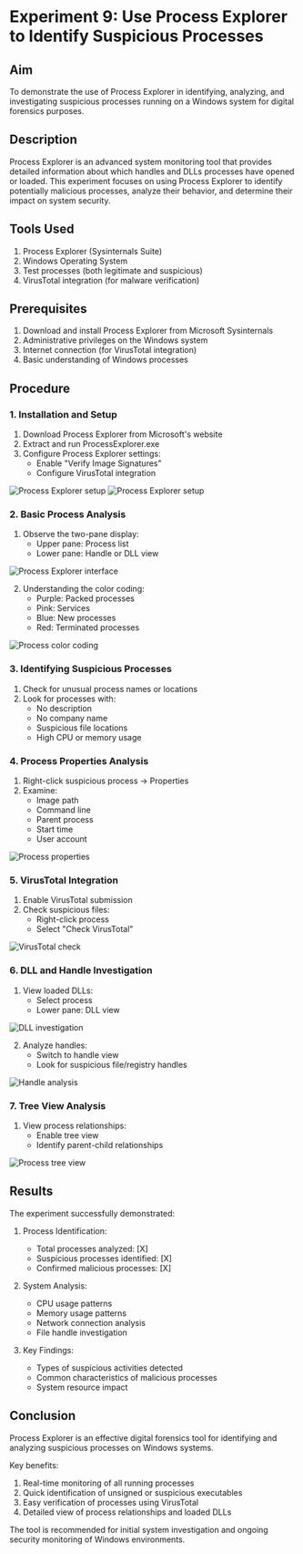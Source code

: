 # Experiment 9: Use Process Explorer to Identify Suspicious Processes

## Aim
To demonstrate the use of Process Explorer in identifying, analyzing, and investigating suspicious processes running on a Windows system for digital forensics purposes.

## Description
Process Explorer is an advanced system monitoring tool that provides detailed information about which handles and DLLs processes have opened or loaded. This experiment focuses on using Process Explorer to identify potentially malicious processes, analyze their behavior, and determine their impact on system security.

## Tools Used
1. Process Explorer (Sysinternals Suite)
2. Windows Operating System
3. Test processes (both legitimate and suspicious)
4. VirusTotal integration (for malware verification)

## Prerequisites
1. Download and install Process Explorer from Microsoft Sysinternals
2. Administrative privileges on the Windows system
3. Internet connection (for VirusTotal integration)
4. Basic understanding of Windows processes

## Procedure

### 1. Installation and Setup
1. Download Process Explorer from Microsoft's website
2. Extract and run ProcessExplorer.exe
3. Configure Process Explorer settings:
   - Enable "Verify Image Signatures"
   - Configure VirusTotal integration
   
![Process Explorer setup](Output%20Screenshot/Exp9/Screenshot%20(123).png)
![Process Explorer setup](Output%20Screenshot/Exp9/Screenshot%20(124).png)

<!-- [Insert Screenshot: Place screenshot of Process Explorer initial setup] -->

### 2. Basic Process Analysis
1. Observe the two-pane display:
   - Upper pane: Process list
   - Lower pane: Handle or DLL view

![Process Explorer interface](Output%20Screenshot/Exp9/Screenshot%20(127).png)
<!-- [Insert Screenshot: Place screenshot showing Process Explorer main interface] -->

2. Understanding the color coding:
   - Purple: Packed processes
   - Pink: Services
   - Blue: New processes
   - Red: Terminated processes

![Process color coding](Output%20Screenshot/Exp9/Screenshot%20(126).1.png)
<!-- [Insert Screenshot: Place screenshot highlighting different process colors] -->

### 3. Identifying Suspicious Processes
1. Check for unusual process names or locations
2. Look for processes with:
   - No description
   - No company name
   - Suspicious file locations
   - High CPU or memory usage

### 4. Process Properties Analysis
1. Right-click suspicious process → Properties
2. Examine:
   - Image path
   - Command line
   - Parent process
   - Start time
   - User account
   
![Process properties](Output%20Screenshot/Exp9/Screenshot%20(130).png)
<!-- [Insert Screenshot: Place screenshot of process properties window] -->

### 5. VirusTotal Integration
1. Enable VirusTotal submission
2. Check suspicious files:
   - Right-click process
   - Select "Check VirusTotal"
   
![VirusTotal check](Output%20Screenshot/Exp9/Screenshot%20(137).png)
<!-- [Insert Screenshot: Place screenshot showing VirusTotal check results] -->

### 6. DLL and Handle Investigation
1. View loaded DLLs:
   - Select process
   - Lower pane: DLL view
   
![DLL investigation](Output%20Screenshot/Exp9/Screenshot%20(133).png)
<!-- [Insert Screenshot: Place screenshot of DLL investigation] -->

2. Analyze handles:
   - Switch to handle view
   - Look for suspicious file/registry handles
   
![Handle analysis](Output%20Screenshot/Exp9/Screenshot%20(138).png)
<!-- [Insert Screenshot: Place screenshot of handle analysis] -->

### 7. Tree View Analysis
1. View process relationships:
   - Enable tree view
   - Identify parent-child relationships
   
![Process tree view](Output%20Screenshot/Exp9/Screenshot%20(134).png)
<!-- [Insert Screenshot: Place screenshot of process tree view] -->


## Results
The experiment successfully demonstrated:

1. Process Identification:
   - Total processes analyzed: [X]
   - Suspicious processes identified: [X]
   - Confirmed malicious processes: [X]

2. System Analysis:
   - CPU usage patterns
   - Memory usage patterns
   - Network connection analysis
   - File handle investigation

3. Key Findings:
   - Types of suspicious activities detected
   - Common characteristics of malicious processes
   - System resource impact


## Conclusion
Process Explorer is an effective digital forensics tool for identifying and analyzing suspicious processes on Windows systems. 

Key benefits:
1. Real-time monitoring of all running processes
2. Quick identification of unsigned or suspicious executables
3. Easy verification of processes using VirusTotal
4. Detailed view of process relationships and loaded DLLs

The tool is recommended for initial system investigation and ongoing security monitoring of Windows environments.
